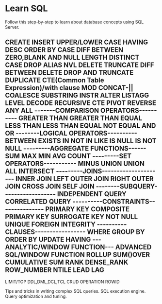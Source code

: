 # Learn SQL

Follow this step-by-step to learn about database concepts using SQL Server.

CREATE
INSERT
UPPER/LOWER CASE
HAVING
DESC
ORDER BY CASE
DIFF BETWEEN ZERO,BLANK AND NULL
LENGTH
DISTINCT
CASE
DROP
ALIAS
NVL
DELETE
TRUNCATE
DIFF BETWEEN DELETE DROP AND TRUNCATE
DUPLICATE
CTE(Common Table Expression)/with clause
MOD
CONCAT-||
COALESCE
SUBSTRING
INSTR
ALTER
LISTAGG
LEVEL
DECODE
RECURSIVE CTE
PIVOT
REVERSE
ANY
ALL
-------COMPARISON OPERATORS----------
GREATER THAN
GREATER THAN EQUAL
LESS THAN
LESS THAN EQUAL
NOT EQUAL
AND
OR
--------LOGICAL OPERATORS----------
BETWEEN
EXISTS
IN
NOT IN 
LIKE
IS NULL
IS NOT NULL
---------AGGREGATE FUNCTIONS------
SUM
MAX
MIN
AVG
COUNT
---------SET OPERATORS-----------
MINUS
UNION
UNION ALL
INTERSECT
---------JOINS---------------------
INNER JOIN
LEFT OUTER JOIN
RIGHT OUTER JOIN
CROSS JOIN
SELF JOIN
--------SUBQUERY------------------
INDEPENDENT QUERY
CORRELATED QUERY
----------CONSTRAINTS---------------
PRIMARY KEY
COMPOSITE PRIMARY KEY
SURROGATE KEY
NOT NULL
UNIQUE
FOREIGN
INTEGRITY
----------CLAUSES-----------------
WHERE
GROUP BY
ORDER BY
UPDATE
HAVING
---ANALYTIC/WINDOW FUNCTION---
ADVANCED SQL/WINDOW FUNCTION
ROLLUP
SUM()OVER
CUMULATIVE SUM
RANK
DENSE_RANK
ROW_NUMBER
NTILE
LEAD
LAG
------------------
LIMIT/TOP
DDL,DML,DCL,TCL
CRUD OPERATION
ROWID

Tips and tricks in writing complex SQL queries.
SQL execution engine.
Query optimization and tuning.
